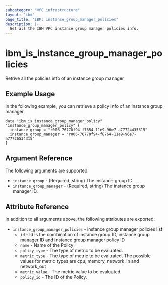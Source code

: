 ```yaml
---
subcategory: "VPC infrastructure"
layout: "ibm"
page_title: "IBM: instance_group_manager_policies"
description: |-
  Get all the IBM VPC instance group manager policies info.
---
```


# ibm\_is_instance_group_manager_policies

Retrive all the policies info of an instance group manager

## Example Usage

In the following example, you can retrieve a policy info of an instance group manager.
```hcl
data "ibm_is_instance_group_manager_policy" "instance_group_manager_policy" {
  instance_group = "r006-76770f94-f7654-11e9-96e7-a77724435315"
  instance_group_manager = "r006-76770f94-f8764-11e9-96e7-a77726534315"
}
```

## Argument Reference

The following arguments are supported:
* `instance_group` - (Required, string) The instance group ID.
* `instance_group_manager` - (Required, string) The instance group manager ID.

## Attribute Reference

In addition to all arguments above, the following attributes are exported:

* `instance_group_manager_policies` - instance group manager policies list
  * `id` - Id is the combination of instance group ID, instance group manager ID and instance group manager policy ID
  * `name` - Name of the Policy
  * `policy_type` - The type of metric to be evaluated.
  * `metric_type` - The type of metric to be evaluated. The possible values for metric types are cpu, memory, network_in and network_out
  * `metric_value` - The metric value to be evaluated.
  * `policy_id` - The ID of the Policy.
